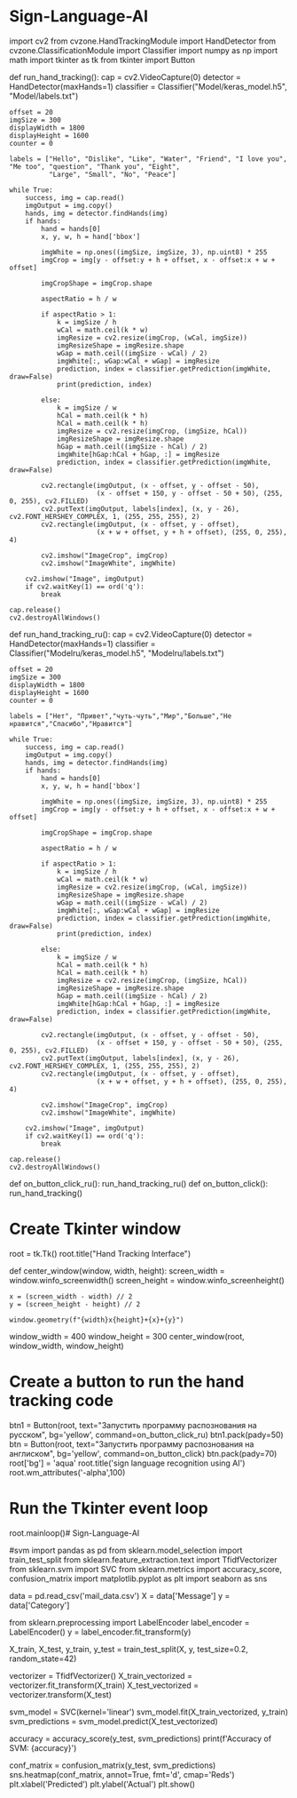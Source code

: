 # Sign-Language-AI
import cv2
from cvzone.HandTrackingModule import HandDetector
from cvzone.ClassificationModule import Classifier
import numpy as np
import math
import tkinter as tk
from tkinter import Button

def run_hand_tracking():
    cap = cv2.VideoCapture(0)
    detector = HandDetector(maxHands=1)
    classifier = Classifier("Model/keras_model.h5", "Model/labels.txt")

    offset = 20
    imgSize = 300
    displayWidth = 1800
    displayHeight = 1600
    counter = 0

    labels = ["Hello", "Dislike", "Like", "Water", "Friend", "I love you", "Me too", "question", "Thank you", "Eight",
              "Large", "Small", "No", "Peace"]

    while True:
        success, img = cap.read()
        imgOutput = img.copy()
        hands, img = detector.findHands(img)
        if hands:
            hand = hands[0]
            x, y, w, h = hand['bbox']

            imgWhite = np.ones((imgSize, imgSize, 3), np.uint8) * 255
            imgCrop = img[y - offset:y + h + offset, x - offset:x + w + offset]

            imgCropShape = imgCrop.shape

            aspectRatio = h / w

            if aspectRatio > 1:
                k = imgSize / h
                wCal = math.ceil(k * w)
                imgResize = cv2.resize(imgCrop, (wCal, imgSize))
                imgResizeShape = imgResize.shape
                wGap = math.ceil((imgSize - wCal) / 2)
                imgWhite[:, wGap:wCal + wGap] = imgResize
                prediction, index = classifier.getPrediction(imgWhite, draw=False)
                print(prediction, index)

            else:
                k = imgSize / w
                hCal = math.ceil(k * h)
                hCal = math.ceil(k * h)
                imgResize = cv2.resize(imgCrop, (imgSize, hCal))
                imgResizeShape = imgResize.shape
                hGap = math.ceil((imgSize - hCal) / 2)
                imgWhite[hGap:hCal + hGap, :] = imgResize
                prediction, index = classifier.getPrediction(imgWhite, draw=False)

            cv2.rectangle(imgOutput, (x - offset, y - offset - 50),
                          (x - offset + 150, y - offset - 50 + 50), (255, 0, 255), cv2.FILLED)
            cv2.putText(imgOutput, labels[index], (x, y - 26), cv2.FONT_HERSHEY_COMPLEX, 1, (255, 255, 255), 2)
            cv2.rectangle(imgOutput, (x - offset, y - offset),
                          (x + w + offset, y + h + offset), (255, 0, 255), 4)

            cv2.imshow("ImageCrop", imgCrop)
            cv2.imshow("ImageWhite", imgWhite)

        cv2.imshow("Image", imgOutput)
        if cv2.waitKey(1) == ord('q'):
            break

    cap.release()
    cv2.destroyAllWindows()

def run_hand_tracking_ru():
    cap = cv2.VideoCapture(0)
    detector = HandDetector(maxHands=1)
    classifier = Classifier("Modelru/keras_model.h5", "Modelru/labels.txt")

    offset = 20
    imgSize = 300
    displayWidth = 1800
    displayHeight = 1600
    counter = 0

    labels = ["Нет", "Привет","чуть-чуть","Мир","Больше","Не нравится","Спасибо","Нравится"]

    while True:
        success, img = cap.read()
        imgOutput = img.copy()
        hands, img = detector.findHands(img)
        if hands:
            hand = hands[0]
            x, y, w, h = hand['bbox']

            imgWhite = np.ones((imgSize, imgSize, 3), np.uint8) * 255
            imgCrop = img[y - offset:y + h + offset, x - offset:x + w + offset]

            imgCropShape = imgCrop.shape

            aspectRatio = h / w

            if aspectRatio > 1:
                k = imgSize / h
                wCal = math.ceil(k * w)
                imgResize = cv2.resize(imgCrop, (wCal, imgSize))
                imgResizeShape = imgResize.shape
                wGap = math.ceil((imgSize - wCal) / 2)
                imgWhite[:, wGap:wCal + wGap] = imgResize
                prediction, index = classifier.getPrediction(imgWhite, draw=False)
                print(prediction, index)

            else:
                k = imgSize / w
                hCal = math.ceil(k * h)
                hCal = math.ceil(k * h)
                imgResize = cv2.resize(imgCrop, (imgSize, hCal))
                imgResizeShape = imgResize.shape
                hGap = math.ceil((imgSize - hCal) / 2)
                imgWhite[hGap:hCal + hGap, :] = imgResize
                prediction, index = classifier.getPrediction(imgWhite, draw=False)

            cv2.rectangle(imgOutput, (x - offset, y - offset - 50),
                          (x - offset + 150, y - offset - 50 + 50), (255, 0, 255), cv2.FILLED)
            cv2.putText(imgOutput, labels[index], (x, y - 26), cv2.FONT_HERSHEY_COMPLEX, 1, (255, 255, 255), 2)
            cv2.rectangle(imgOutput, (x - offset, y - offset),
                          (x + w + offset, y + h + offset), (255, 0, 255), 4)

            cv2.imshow("ImageCrop", imgCrop)
            cv2.imshow("ImageWhite", imgWhite)

        cv2.imshow("Image", imgOutput)
        if cv2.waitKey(1) == ord('q'):
            break

    cap.release()
    cv2.destroyAllWindows()

def on_button_click_ru():
    run_hand_tracking_ru()
def on_button_click():
    run_hand_tracking()

# Create Tkinter window
root = tk.Tk()
root.title("Hand Tracking Interface")

def center_window(window, width, height):
    screen_width = window.winfo_screenwidth()
    screen_height = window.winfo_screenheight()

    x = (screen_width - width) // 2
    y = (screen_height - height) // 2

    window.geometry(f"{width}x{height}+{x}+{y}")

window_width = 400
window_height = 300
center_window(root, window_width, window_height)
# Create a button to run the hand tracking code
btn1 = Button(root, text="Запустить программу распознования на русском", bg='yellow', command=on_button_click_ru)
btn1.pack(pady=50)
btn = Button(root, text="Запустить программу распознования на англиском", bg='yellow', command=on_button_click)
btn.pack(pady=70)
root['bg'] = 'aqua'
root.title('sign language recognition using AI')
root.wm_attributes('-alpha',100)
# Run the Tkinter event loop
root.mainloop()# Sign-Language-AI

#svm
import pandas as pd
from sklearn.model_selection import train_test_split
from sklearn.feature_extraction.text import TfidfVectorizer
from sklearn.svm import SVC
from sklearn.metrics import accuracy_score, confusion_matrix
import matplotlib.pyplot as plt
import seaborn as sns

data = pd.read_csv('mail_data.csv')
X = data['Message']
y = data['Category']

from sklearn.preprocessing import LabelEncoder
label_encoder = LabelEncoder()
y = label_encoder.fit_transform(y)

X_train, X_test, y_train, y_test = train_test_split(X, y, test_size=0.2, random_state=42)

vectorizer = TfidfVectorizer()
X_train_vectorized = vectorizer.fit_transform(X_train)
X_test_vectorized = vectorizer.transform(X_test)

svm_model = SVC(kernel='linear')
svm_model.fit(X_train_vectorized, y_train)
svm_predictions = svm_model.predict(X_test_vectorized)

accuracy = accuracy_score(y_test, svm_predictions)
print(f'Accuracy of SVM: {accuracy}')

conf_matrix = confusion_matrix(y_test, svm_predictions)
sns.heatmap(conf_matrix, annot=True, fmt='d', cmap='Reds')
plt.xlabel('Predicted')
plt.ylabel('Actual')
plt.show()

